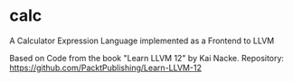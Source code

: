 # calc
A Calculator Expression Language implemented as a Frontend to LLVM

Based on Code from the book "Learn LLVM 12" by Kai Nacke. 
Repository: https://github.com/PacktPublishing/Learn-LLVM-12